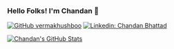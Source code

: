 ### Hello Folks! I'm Chandan 👋

[![GitHub vermakhushboo](https://img.shields.io/github/followers/meetchandan?label=follow&style=social)](https://github.com/meetchandan)
[![Linkedin: Chandan Bhattad](https://img.shields.io/badge/-LinkedIn-blue)](https://www.linkedin.com/in/chandan-bhattad-06749453/)


[![Chandan's GitHub Stats](https://github-readme-stats.vercel.app/api?username=meetchandan&hide=issues&count_private=true&show_icons=true&theme=vue-dark)](https://github.com/meetchandan/github-readme-stats)


<!--
**meetchandan/meetchandan** is a ✨ _special_ ✨ repository because its `README.md` (this file) appears on your GitHub profile.

Here are some ideas to get you started:

- 🔭 I’m currently working on ...
- 🌱 I’m currently learning ...
- 👯 I’m looking to collaborate on ...
- 🤔 I’m looking for help with ...
- 💬 Ask me about ...
- 📫 How to reach me: ...
- 😄 Pronouns: ...
- ⚡ Fun fact: ...
-->

<!--
**meetchandan/meetchandan** is a ✨ _special_ ✨ repository because its `README.md` (this file) appears on your GitHub profile.

Here are some ideas to get you started:

- 🔭 I’m currently working on ...
- 🌱 I’m currently learning ...
- 👯 I’m looking to collaborate on ...
- 🤔 I’m looking for help with ...
- 💬 Ask me about ...
- 📫 How to reach me: ...
- 😄 Pronouns: ...
- ⚡ Fun fact: ...
-->

